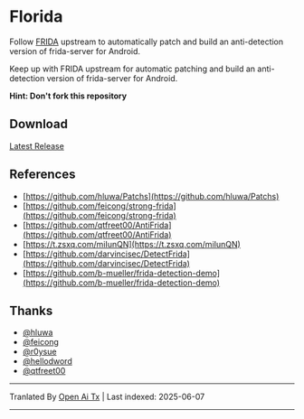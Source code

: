 # Florida

Follow [FRIDA](https://github.com/frida/frida) upstream to automatically patch and build an anti-detection version of frida-server for Android.

Keep up with FRIDA upstream for automatic patching and build an anti-detection version of frida-server for Android.

**Hint: Don't fork this repository**

## Download

[Latest Release](https://github.com/Ylarod/Florida/releases/latest)

## References

- [https://github.com/hluwa/Patchs](https://github.com/hluwa/Patchs)
- [https://github.com/feicong/strong-frida](https://github.com/feicong/strong-frida)
- [https://github.com/qtfreet00/AntiFrida](https://github.com/qtfreet00/AntiFrida)
- [https://t.zsxq.com/miIunQN](https://t.zsxq.com/miIunQN)
- [https://github.com/darvincisec/DetectFrida](https://github.com/darvincisec/DetectFrida)
- [https://github.com/b-mueller/frida-detection-demo](https://github.com/b-mueller/frida-detection-demo)

## Thanks

- [@hluwa](https://github.com/hluwa)
- [@feicong](https://github.com/feicong)
- [@r0ysue](https://github.com/r0ysue)
- [@hellodword](https://github.com/hellodword)
- [@qtfreet00](https://github.com/qtfreet00)

---

Tranlated By [Open Ai Tx](https://github.com/OpenAiTx/OpenAiTx) | Last indexed: 2025-06-07

---